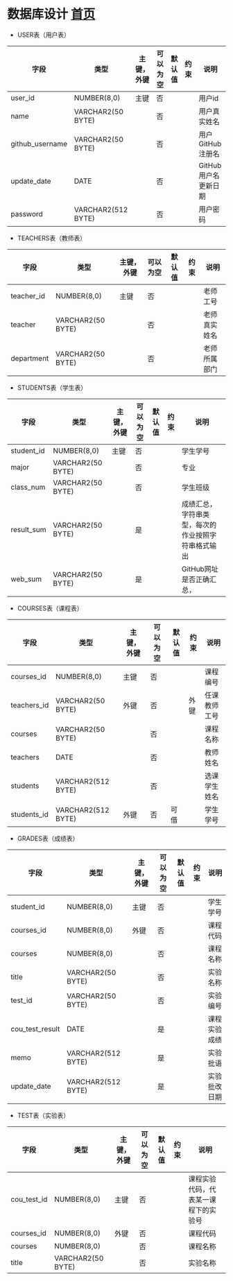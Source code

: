 # 数据库设计 [首页](../README.md)
- USER表（用户表）

| 字段 | 类型 | 主键，外键 | 可以为空 | 默认值 | 约束 | 说明 |
| ------ | ------| ------ | ------| ------ | ------ | ----- |
| user_id | NUMBER(8,0)	 |  主键|  否|  |  | 用户id |
| name |VARCHAR2(50 BYTE)| | 否 |  |  | 用户真实姓名 |
| github_username |VARCHAR2(50 BYTE)| | 否 |  |  | 用户GitHub注册名 |
| update_date | DATE |  | 否 |  |  |GitHub用户名更新日期  |
| password | VARCHAR2(512 BYTE) | | 否 | |  | 用户密码 |
- TEACHERS表（教师表）

| 字段 | 类型 | 主键，外键 | 可以为空 | 默认值 | 约束 | 说明 |
| ------ | ------| ------ | ------| ------ | ------ | ----- |
| teacher_id | NUMBER(8,0)	 |  主键| 否 |  |  | 老师工号 |
| teacher |VARCHAR2(50 BYTE)| | 否 |  | | 老师真实姓名 |
| department |VARCHAR2(50 BYTE)| | 否 |  | | 老师所属部门 |
- STUDENTS表（学生表）

| 字段 | 类型 | 主键，外键 | 可以为空 | 默认值 | 约束 | 说明 |
| ------ | ------| ------ | ------| ------ | ------ | ----- |
| student_id | NUMBER(8,0)	 | 主键 | 否 |  |  | 学生学号 |
| major  |VARCHAR2(50 BYTE)| | 否 |  |  | 专业 |
| class_num  |VARCHAR2(50 BYTE)| | 否 |  |  | 学生班级 |
| result_sum |VARCHAR2(50 BYTE)| | 是 |  |  | 成绩汇总，字符串类型，每次的作业按照字符串格式输出 |
| web_sum |VARCHAR2(50 BYTE)| | 是|  | | GitHub网址是否正确汇总， |

- COURSES表（课程表）

| 字段 | 类型 | 主键，外键 | 可以为空 | 默认值 | 约束 | 说明 |
| ------ | ------| ------ | ------| ------ | ------ | ----- |
| courses_id | NUMBER(8,0)	 |  主键| 否 |  |  | 课程编号 |
| teachers_id  |VARCHAR2(50 BYTE)| 外键| 否 |  | 外键 | 任课教师工号 |
| courses |VARCHAR2(50 BYTE)| | 否 |  | | 课程名称 |
| teachers | DATE |  | 否 |  |  |教师姓名  |
| students | VARCHAR2(512 BYTE) | | 否 | |  | 选课学生姓名 |
| students_id | VARCHAR2(512 BYTE) | 外键| 否 |可借  |  | 学生学号 |
- GRADES表（成绩表）

| 字段 | 类型 | 主键，外键 | 可以为空 | 默认值 | 约束 | 说明 |
| ------ | ------| ------ | ------| ------ | ------ | ----- |
| student_id | NUMBER(8,0)	 |  主键| 否 |  |  | 学生学号 |
| courses_id | NUMBER(8,0)	 |  外键| 否 |  |  | 课程代码 |
| courses | NUMBER(8,0)	 |  | 否 |  |  | 课程名称 |
| title  |VARCHAR2(50 BYTE)| | 否 |  |  | 实验名称 |
| test_id |VARCHAR2(50 BYTE)| | 否 |  |  | 实验编号 |
| cou_test_result | DATE |  | 是 |  |  |课程实验成绩  |
| memo | VARCHAR2(512 BYTE) | | 是|  |  | 实验批语 |
| update_date | VARCHAR2(512 BYTE) | | 是 |  |  | 实验批改日期|
- TEST表（实验表）

| 字段 | 类型 | 主键，外键 | 可以为空 | 默认值 | 约束 | 说明 |
| ------ | ------| ------ | ------| ------ | ------ | ----- |
| cou_test_id | NUMBER(8,0)	 | 主键 | 否 |  |  | 课程实验代码，代表某一课程下的实验号 |
| courses_id | NUMBER(8,0)	 |  外键| 否 |  |  | 课程代码 |
| courses | NUMBER(8,0)	 |  | 否 |  |  | 课程名称 |
| title  |VARCHAR2(50 BYTE)| | 否 |  |  | 实验名称 |
